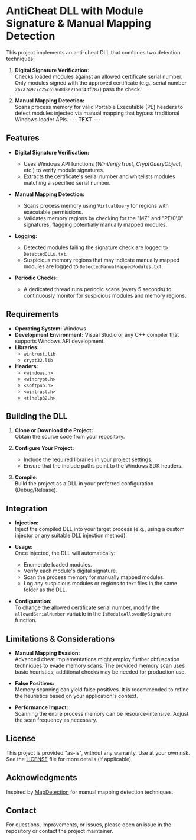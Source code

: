# AntiCheat DLL with Module Signature & Manual Mapping Detection

This project implements an anti-cheat DLL that combines two detection techniques:

1. **Digital Signature Verification:**  
   Checks loaded modules against an allowed certificate serial number. Only modules signed with the approved certificate (e.g., serial number `267a74977c25c65a60d8e2150343f787`) pass the check.

2. **Manual Mapping Detection:**  
   Scans process memory for valid Portable Executable (PE) headers to detect modules injected via manual mapping that bypass traditional Windows loader APIs.
--- **TEXT** ---

## Features

- **Digital Signature Verification:**  
  - Uses Windows API functions (*WinVerifyTrust*, *CryptQueryObject*, etc.) to verify module signatures.
  - Extracts the certificate's serial number and whitelists modules matching a specified serial number.

- **Manual Mapping Detection:**  
  - Scans process memory using `VirtualQuery` for regions with executable permissions.
  - Validates memory regions by checking for the "MZ" and "PE\0\0" signatures, flagging potentially manually mapped modules.

- **Logging:**  
  - Detected modules failing the signature check are logged to `DetectedDLLs.txt`.
  - Suspicious memory regions that may indicate manually mapped modules are logged to `DetectedManualMappedModules.txt`.

- **Periodic Checks:**  
  - A dedicated thread runs periodic scans (every 5 seconds) to continuously monitor for suspicious modules and memory regions.

## Requirements

- **Operating System:** Windows  
- **Development Environment:** Visual Studio or any C++ compiler that supports Windows API development.
- **Libraries:**  
  - `wintrust.lib`
  - `crypt32.lib`
- **Headers:**  
  - `<windows.h>`
  - `<wincrypt.h>`
  - `<softpub.h>`
  - `<wintrust.h>`
  - `<tlhelp32.h>`

## Building the DLL

1. **Clone or Download the Project:**  
   Obtain the source code from your repository.

2. **Configure Your Project:**  
   - Include the required libraries in your project settings.
   - Ensure that the include paths point to the Windows SDK headers.

3. **Compile:**  
   Build the project as a DLL in your preferred configuration (Debug/Release).

## Integration

- **Injection:**  
  Inject the compiled DLL into your target process (e.g., using a custom injector or any suitable DLL injection method).

- **Usage:**  
  Once injected, the DLL will automatically:
  - Enumerate loaded modules.
  - Verify each module's digital signature.
  - Scan the process memory for manually mapped modules.
  - Log any suspicious modules or regions to text files in the same folder as the DLL.

- **Configuration:**  
  To change the allowed certificate serial number, modify the `allowedSerialNumber` variable in the `IsModuleAllowedBySignature` function.

## Limitations & Considerations

- **Manual Mapping Evasion:**  
  Advanced cheat implementations might employ further obfuscation techniques to evade memory scans. The provided memory scan uses basic heuristics; additional checks may be needed for production use.

- **False Positives:**  
  Memory scanning can yield false positives. It is recommended to refine the heuristics based on your application's context.

- **Performance Impact:**  
  Scanning the entire process memory can be resource-intensive. Adjust the scan frequency as necessary.

## License

This project is provided "as-is", without any warranty. Use at your own risk. See the [LICENSE](LICENSE) file for more details (if applicable).

## Acknowledgments

Inspired by [MapDetection](https://github.com/vmcall/MapDetection) for manual mapping detection techniques.

## Contact

For questions, improvements, or issues, please open an issue in the repository or contact the project maintainer.

